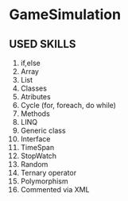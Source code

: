 # GameSimulation
USED SKILLS
-------------------
1) if,else
2) Array
3) List
4) Classes
5) Atributes
6) Cycle (for, foreach, do while)
7) Methods
8) LINQ
9) Generic class
10) Interface
11) TimeSpan
12) StopWatch
13) Random
14) Ternary operator
15) Polymorphism
16) Commented via XML
